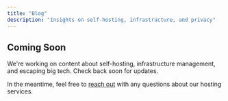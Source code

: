 ```yaml
---
title: "Blog"
description: "Insights on self-hosting, infrastructure, and privacy"
---
```


## Coming Soon

We're working on content about self-hosting, infrastructure management, and escaping big tech. Check back soon for updates.

In the meantime, feel free to [reach out](/contact/) with any questions about our hosting services.
